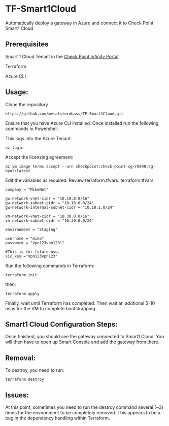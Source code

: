 # TF-Smart1Cloud

Automatically deploy a gateway in Azure and connect it to Check Point Smart1 Cloud


## Prerequisites
Smart 1 Cloud Tenant in the [Check Point Infinity Portal](https://portal.checkpoint.com)

Terraform

Azure CLI

## Usage:

Clone the repository

```hcl
https://github.com/metalstormbass/TF-Smart1Cloud.git
```

Ensure that you have Azure CLI installed. Once installed run the following commands in Powershell.

This logs into the Azure Tenant:

```hcl
az login
```

Accept the licensing agreement:

```hcl
az vm image terms accept --urn checkpoint:check-point-cg-r8040:sg-byol:latest
```

Edit the variables as required. Review terraform.tfvars.
terraform.tfvars

```hcl
company = "MikeNet"

gw-network-vnet-cidr = "10.10.0.0/16"
gw-network-subnet-cidr = "10.10.0.0/24"
gw-network-internal-subnet-cidr = "10.10.1.0/24"

vm-network-vnet-cidr = "10.30.0.0/16"
vm-network-subnet-cidr = "10.30.0.0/24"

environment = "Staging"

username = "mike"
password = "Vpn123vpn123!"

#This is for future use.
sic_key ="Vpn123vpn123"
```


Run the following commands in Terraform:

```hcl
terraform init
```

then:

```hcl
terraform apply
```

Finally, wait until Terraform has completed. Then wait an addtional 5-10 mins for the VM to complete bootstrapping.


## Smart1 Cloud Configuration Steps:

Once finished, you should see the gateway connected to Smart1 Cloud. You will then have to open up Smart Console and add the gateway from there.


## Removal:

To destroy, you need to run:

```hcl
terraform destroy
```

## Issues:

At this point, sometimes you need to run the destroy  command several (~3) times for the environment to be completely removed. This appears to be a bug in the dependency handling within Terraform.